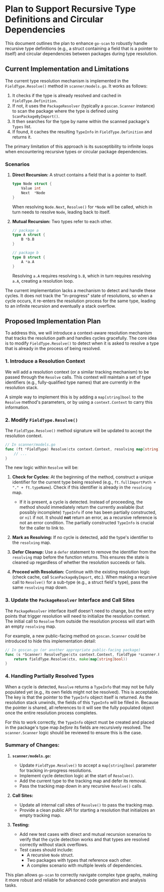 # Plan to Support Recursive Type Definitions and Circular Dependencies

This document outlines the plan to enhance `go-scan` to robustly handle recursive type definitions (e.g., a struct containing a field that is a pointer to itself) and circular dependencies between packages during type resolution.

## Current Implementation and Limitations

The current type resolution mechanism is implemented in the `FieldType.Resolve()` method in `scanner/models.go`. It works as follows:

1.  It checks if the type is already resolved and cached in `FieldType.Definition`.
2.  If not, it uses the `PackageResolver` (typically a `goscan.Scanner` instance) to scan the package where the type is defined using `ScanPackageByImport()`.
3.  It then searches for the type by name within the scanned package's `Types` list.
4.  If found, it caches the resulting `TypeInfo` in `FieldType.Definition` and returns it.

The primary limitation of this approach is its susceptibility to infinite loops when encountering recursive types or circular package dependencies.

### Scenarios

1.  **Direct Recursion:** A struct contains a field that is a pointer to itself.
    ```go
    type Node struct {
        Value int
        Next  *Node
    }
    ```
    When resolving `Node.Next`, `Resolve()` for `*Node` will be called, which in turn needs to resolve `Node`, leading back to itself.

2.  **Mutual Recursion:** Two types refer to each other.
    ```go
    // package a
    type A struct {
        B *b.B
    }

    // package b
    type B struct {
        A *a.A
    }
    ```
    Resolving `a.A` requires resolving `b.B`, which in turn requires resolving `a.A`, creating a resolution loop.

The current implementation lacks a mechanism to detect and handle these cycles. It does not track the "in-progress" state of resolutions, so when a cycle occurs, it re-enters the resolution process for the same type, leading to an infinite recursion and eventually a stack overflow.

## Proposed Implementation Plan

To address this, we will introduce a context-aware resolution mechanism that tracks the resolution path and handles cycles gracefully. The core idea is to modify `FieldType.Resolve()` to detect when it is asked to resolve a type that is already in the process of being resolved.

### 1. Introduce a Resolution Context

We will add a resolution context (or a similar tracking mechanism) to be passed through the `Resolve` calls. This context will maintain a set of type identifiers (e.g., fully-qualified type names) that are currently in the resolution stack.

A simple way to implement this is by adding a `map[string]bool` to the `Resolve` method's parameters, or by using a `context.Context` to carry this information.

### 2. Modify `FieldType.Resolve()`

The `FieldType.Resolve()` method signature will be updated to accept the resolution context.

```go
// In scanner/models.go
func (ft *FieldType) Resolve(ctx context.Context, resolving map[string]bool) (*TypeInfo, error) {
    // ...
}
```

The new logic within `Resolve` will be:

1.  **Check for Cycles:** At the beginning of the method, construct a unique identifier for the current type being resolved (e.g., `ft.fullImportPath + "." + ft.typeName`). Check if this identifier is already in the `resolving` map.
    *   If it is present, a cycle is detected. Instead of proceeding, the method should immediately return the currently available (but possibly incomplete) `TypeInfo` if one has been partially constructed, or `nil` if not. It should **not** return an error, as a recursive reference is not an error condition. The partially constructed `TypeInfo` is crucial for the caller to link to.

2.  **Mark as Resolving:** If no cycle is detected, add the type's identifier to the `resolving` map.

3.  **Defer Cleanup:** Use a `defer` statement to remove the identifier from the `resolving` map before the function returns. This ensures the state is cleaned up regardless of whether the resolution succeeds or fails.

4.  **Proceed with Resolution:** Continue with the existing resolution logic (check cache, call `ScanPackageByImport`, etc.). When making a recursive call to `Resolve()` for a sub-type (e.g., a struct field's type), pass the same `resolving` map down.

### 3. Update the `PackageResolver` Interface and Call Sites

The `PackageResolver` interface itself doesn't need to change, but the entry points that trigger resolution will need to initialize the resolution context. The initial call to `Resolve` from outside the resolution process will start with an empty `resolving` map.

For example, a new public-facing method on `goscan.Scanner` could be introduced to hide this implementation detail:

```go
// In goscan.go (or another appropriate public-facing package)
func (s *Scanner) ResolveType(ctx context.Context, fieldType *scanner.FieldType) (*scanner.TypeInfo, error) {
    return fieldType.Resolve(ctx, make(map[string]bool))
}
```

### 4. Handling Partially Resolved Types

When a cycle is detected, `Resolve` returns a `TypeInfo` that may not be fully populated yet (e.g., its own fields might not be resolved). This is acceptable. The key is that the pointer to the `TypeInfo` object itself is returned. As the resolution stack unwinds, the fields of this `TypeInfo` will be filled in. Because the pointer is shared, all references to it will see the fully populated object once the entire resolution process completes.

For this to work correctly, the `TypeInfo` object must be created and placed in the package's type map *before* its fields are recursively resolved. The `scanner.Scanner` logic should be reviewed to ensure this is the case.

### Summary of Changes:

1.  **`scanner/models.go`:**
    *   Update `FieldType.Resolve()` to accept a `map[string]bool` parameter for tracking in-progress resolutions.
    *   Implement cycle detection logic at the start of `Resolve()`.
    *   Add the current type to the tracking map and defer its removal.
    *   Pass the tracking map down in any recursive `Resolve()` calls.

2.  **Call Sites:**
    *   Update all internal call sites of `Resolve()` to pass the tracking map.
    *   Provide a clean public API for starting a resolution that initializes an empty tracking map.

3.  **Testing:**
    *   Add new test cases with direct and mutual recursion scenarios to verify that the cycle detection works and that types are resolved correctly without stack overflows.
    *   Test cases should include:
        *   A recursive `Node` struct.
        *   Two packages with types that reference each other.
        *   A complex scenario with multiple levels of dependencies.

This plan allows `go-scan` to correctly navigate complex type graphs, making it more robust and reliable for advanced code generation and analysis tasks.
